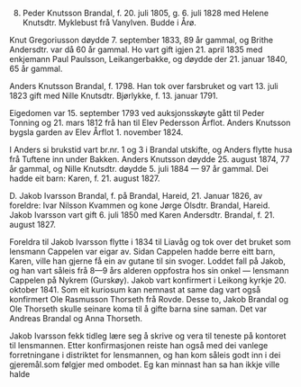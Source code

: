 8. Peder Knutsson Brandal, f. 20. juli 1805, g. 6. juli 1828 med Helene Knutsdtr. Myklebust frå Vanylven. Budde i Årø.

Knut Gregoriusson døydde 7. september 1833, 89 år gammal, og Brithe Andersdtr. var då 60 år gammal. Ho vart gift igjen 21. april 1835 med enkjemann Paul Paulsson, Leikangerbakke, og døydde der 21. januar 1840, 65 år gammal.

Anders Knutsson Brandal, f. 1798. Han tok over farsbruket og vart 13. juli 1823 gift med Nille Knutsdtr. Bjørlykke, f. 13. januar 1791.

Eigedomen var 15. september 1793 ved auksjonsskøyte gått til Peder Tonning og 21. mars 1812 frå han til Elev Pedersson Årflot. Anders Knutsson bygsla garden av Elev Årflot 1. november 1824.

I Anders si brukstid vart br.nr. 1 og 3 i Brandal utskifte, og Anders flytte husa frå Tuftene inn under Bakken. Anders Knutsson døydde 25. august 1874, 77 år gammal, og Nille Knutsdtr. døydde 5. juli 1884 — 97 år gammal. Dei hadde eit barn: Karen, f. 21. august 1827.

D. Jakob Ivarsson Brandal, f. på Brandal, Hareid, 21. Januar 1826, av foreldre: Ivar Nilsson Kvammen og kone Jørge Olsdtr. Brandal, Hareid. Jakob Ivarsson vart gift 6. juli 1850 med Karen Andersdtr. Brandal, f. 21. august 1827.

Foreldra til Jakob Ivarsson flytte i 1834 til Liavåg og tok over det bruket som lensmann Cappelen var eigar av. Sidan Cappelen hadde berre eitt barn, Karen, ville han gjerne få ein av gutane til sin svoger. Loddet fall på Jakob, og han vart såleis frå 8—9 års alderen oppfostra hos sin onkel — lensmann Cappelen på Nykrem (Gurskøy). Jakob vart konfirmert i Leikong kyrkje 20. oktober 1841. Som eit kuriosum kan nemnast at same dag vart også konfirmert Ole Rasmusson Thorseth frå Rovde. Desse to, Jakob Brandal og Ole Thorseth skulle seinare koma til å gifte barna sine saman. Det var Andreas Brandal og Anna Thorseth.

Jakob Ivarsson fekk tidleg lære seg å skrive og vera til teneste på kontoret til lensmannen. Etter konfirmasjonen reiste han også med dei vanlege forretningane i distriktet for lensmannen, og han kom såleis godt inn i dei gjeremål.som følgjer med ombodet. Eg kan minnast han sa han ikkje ville halde